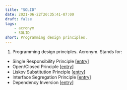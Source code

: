 ```yaml
---
title: "SOLID"
date: 2021-06-22T20:35:41-07:00
draft: false
tags:
    - acronym
    - SOLID
short: Programming design principles.
---
```


1. Programming design principles. Acronym. Stands for:

* Single Responsibility Principle [[entry](#single-responsibility-principle)]
* Open/Closed Principle [[entry](#openclosed-principle)]
* Liskov Substitution Principle [[entry](#liskov-substitution-principle)]
* Interface Segregation Principle [[entry](#interface-segregation-principle)]
* Dependency Inversion [[entry](#dependency-inversion)]
